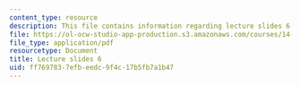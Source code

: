 ```yaml
---
content_type: resource
description: This file contains information regarding lecture slides 6.
file: https://ol-ocw-studio-app-production.s3.amazonaws.com/courses/14-772-development-economics-macroeconomics-spring-2013/ff7697837efbeedc9f4c17b5fb7a1b47_MIT14_772S13_lecture6.pdf
file_type: application/pdf
resourcetype: Document
title: Lecture slides 6
uid: ff769783-7efb-eedc-9f4c-17b5fb7a1b47
---
```

